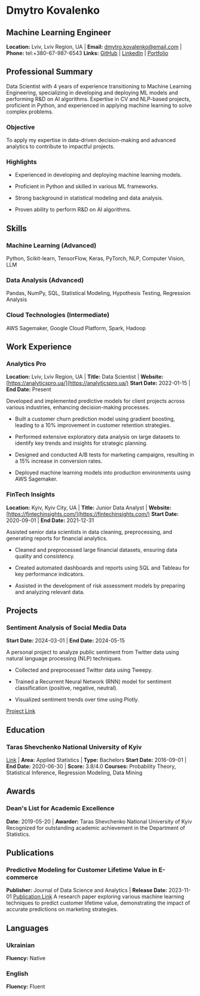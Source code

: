 









# Dmytro Kovalenko
## Machine Learning Engineer
**Location:** Lviv, Lviv Region, UA | **Email:** dmytro.kovalenko@email.com | **Phone:** tel:+380-67-987-6543
**Links:** [GitHub](https://github.com/dmytrodata) | [LinkedIn](https://linkedin.com/in/dmytrokovalenko) | [Portfolio](https://dmytrokovalenko.com/)

## Professional Summary

Data Scientist with 4 years of experience transitioning to Machine Learning Engineering, specializing in developing and deploying ML models and performing R&D on AI algorithms. Expertise in CV and NLP-based projects, proficient in Python, and experienced in applying machine learning to solve complex problems.


### Objective

To apply my expertise in data-driven decision-making and advanced analytics to contribute to impactful projects.


### Highlights


* Experienced in developing and deploying machine learning models.

* Proficient in Python and skilled in various ML frameworks.

* Strong background in statistical modeling and data analysis.

* Proven ability to perform R&D on AI algorithms.




## Skills


### Machine Learning (Advanced)
Python, Scikit-learn, TensorFlow, Keras, PyTorch, NLP, Computer Vision, LLM

### Data Analysis (Advanced)
Pandas, NumPy, SQL, Statistical Modeling, Hypothesis Testing, Regression Analysis

### Cloud Technologies (Intermediate)
AWS Sagemaker, Google Cloud Platform, Spark, Hadoop




## Work Experience



    
        
        
    
        
        
    

### Analytics Pro
**Location:** Lviv, Lviv Region, UA | **Title:** Data Scientist | **Website:** [https://analyticspro.ua/](https://analyticspro.ua/)
**Start Date:** 2022-01-15 | **End Date:** Present


Developed and implemented predictive models for client projects across various industries, enhancing decision-making processes.




* Built a customer churn prediction model using gradient boosting, leading to a 10% improvement in customer retention strategies.

* Performed extensive exploratory data analysis on large datasets to identify key trends and insights for strategic planning.

* Designed and conducted A/B tests for marketing campaigns, resulting in a 15% increase in conversion rates.

* Deployed machine learning models into production environments using AWS Sagemaker.





    
        
        
    
        
        
    

### FinTech Insights
**Location:** Kyiv, Kyiv City, UA | **Title:** Junior Data Analyst | **Website:** [https://fintechinsights.com/](https://fintechinsights.com/)
**Start Date:** 2020-09-01 | **End Date:** 2021-12-31


Assisted senior data scientists in data cleaning, preprocessing, and generating reports for financial analytics.




* Cleaned and preprocessed large financial datasets, ensuring data quality and consistency.

* Created automated dashboards and reports using SQL and Tableau for key performance indicators.

* Assisted in the development of risk assessment models by preparing and analyzing relevant data.






## Projects



    
        
        
    

### Sentiment Analysis of Social Media Data
**Start Date:** 2024-03-01 | **End Date:** 2024-05-15


A personal project to analyze public sentiment from Twitter data using natural language processing (NLP) techniques.




* Collected and preprocessed Twitter data using Tweepy.

* Trained a Recurrent Neural Network (RNN) model for sentiment classification (positive, negative, neutral).

* Visualized sentiment trends over time using Plotly.



[Project Link](https://github.com/dmytrodata/sentiment-analysis-twitter)




## Education


### Taras Shevchenko National University of Kyiv
[Link](https://knu.ua/) | **Area:** Applied Statistics | **Type:** Bachelors
**Start Date:** 2016-09-01 | **End Date:** 2020-06-30 | **Score:** 3.8/4.0
**Courses:** Probability Theory, Statistical Inference, Regression Modeling, Data Mining




## Awards


### Dean's List for Academic Excellence
**Date:** 2019-05-20 | **Awarder:** Taras Shevchenko National University of Kyiv
Recognized for outstanding academic achievement in the Department of Statistics.






## Publications


### Predictive Modeling for Customer Lifetime Value in E-commerce
**Publisher:** Journal of Data Science and Analytics | **Release Date:** 2023-11-01
[Publication Link](https://journalofdata.com/predictive-modeling)
A research paper exploring various machine learning techniques to predict customer lifetime value, demonstrating the impact of accurate predictions on marketing strategies.




## Languages

### Ukrainian
**Fluency:** Native

### English
**Fluency:** Fluent


